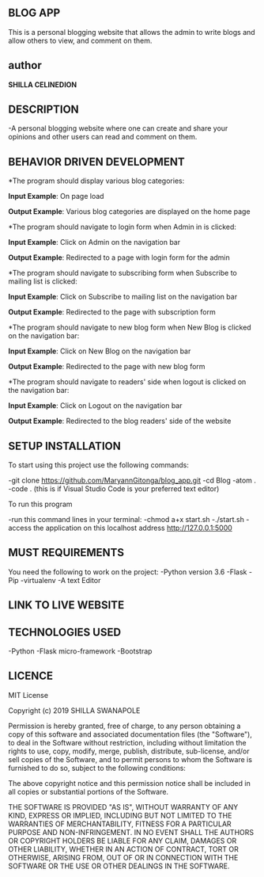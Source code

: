 ## BLOG APP

This is a personal blogging website that allows the admin to write blogs and allow others to view, and comment on them.

## author

**SHILLA CELINEDION**

## DESCRIPTION

-A personal blogging website where one can create and share your opinions and other users can read and comment on them.

## BEHAVIOR DRIVEN DEVELOPMENT

*The program should display various blog categories:

**Input Example**: On page load

**Output Example**: Various blog categories are displayed on the home page

*The program should navigate to login form when Admin in is clicked:

**Input Example**: Click on Admin on the navigation bar

**Output Example**: Redirected to a page with login form for the admin

*The program should navigate to subscribing form when Subscribe to mailing list is clicked:

**Input Example**: Click on Subscribe to mailing list on the navigation bar

**Output Example**: Redirected to the page with subscription form

*The program should navigate to new blog form when New Blog is clicked on the navigation bar:

**Input Example**: Click on New Blog on the navigation bar

**Output Example**: Redirected to the page with new blog form

*The program should navigate to readers' side when logout is clicked on the navigation bar:

**Input Example**: Click on Logout on the navigation bar

**Output Example**: Redirected to the blog readers' side of the website

## SETUP INSTALLATION

To start using this project use the following commands:

-git clone https://github.com/MaryannGitonga/blog_app.git
-cd Blog
-atom .
-code . (this is if Visual Studio Code is your preferred text editor)

To run this program

-run this command lines in your terminal:
-chmod a+x start.sh
-./start.sh
-access the application on this localhost address http://127.0.0.1:5000

## MUST REQUIREMENTS

 You need the following to work on the project:
 -Python version 3.6
  -Flask -Pip -virtualenv
  -A text Editor

## LINK TO LIVE WEBSITE


## TECHNOLOGIES USED

-Python
-Flask micro-framework
-Bootstrap

## LICENCE

MIT License

Copyright (c) 2019 SHILLA SWANAPOLE

Permission is hereby granted, free of charge, to any person obtaining a copy of this software and associated documentation files (the "Software"), to deal in the Software without restriction, including without limitation the rights to use, copy, modify, merge, publish, distribute, sub-license, and/or sell copies of the Software, and to permit persons to whom the Software is furnished to do so, subject to the following conditions:

The above copyright notice and this permission notice shall be included in all copies or substantial portions of the Software.

THE SOFTWARE IS PROVIDED "AS IS", WITHOUT WARRANTY OF ANY KIND, EXPRESS OR IMPLIED, INCLUDING BUT NOT LIMITED TO THE WARRANTIES OF MERCHANTABILITY, FITNESS FOR A PARTICULAR PURPOSE AND NON-INFRINGEMENT. IN NO EVENT SHALL THE AUTHORS OR COPYRIGHT HOLDERS BE LIABLE FOR ANY CLAIM, DAMAGES OR OTHER LIABILITY, WHETHER IN AN ACTION OF CONTRACT, TORT OR OTHERWISE, ARISING FROM, OUT OF OR IN CONNECTION WITH THE SOFTWARE OR THE USE OR OTHER DEALINGS IN THE SOFTWARE.
